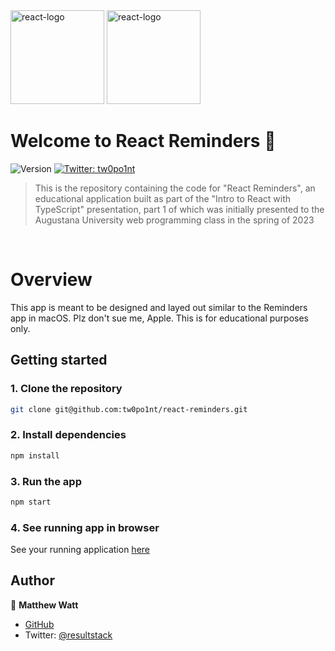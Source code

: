 <img src="https://upload.wikimedia.org/wikipedia/commons/thumb/a/a7/React-icon.svg/2300px-React-icon.svg.png" alt="react-logo" width="150"/>
<img src="https://upload.wikimedia.org/wikipedia/commons/thumb/4/4c/Typescript_logo_2020.svg/1200px-Typescript_logo_2020.svg.png" alt="react-logo" width="150"/>

<br />

# Welcome to React Reminders 👋
![Version](https://img.shields.io/badge/version-1.0.0-blue.svg?cacheSeconds=2592000)
[![Twitter: tw0po1nt](https://img.shields.io/twitter/follow/tw0po1nt.svg?style=social)](https://twitter.com/tw0po1nt)

> This is the repository containing the code for "React Reminders", an educational application built as part of the "Intro to React with TypeScript" presentation, part 1 of which was initially presented to the Augustana University web programming class in the spring of 2023

<br>

# Overview
This app is meant to be designed and layed out similar to the Reminders app in macOS. Plz don't sue me, Apple. This is for educational purposes only.
<br />
## Getting started

### 1. Clone the repository
```sh
git clone git@github.com:tw0po1nt/react-reminders.git
```

### 2. Install dependencies

```sh
npm install
```

### 3. Run the app

```sh
npm start
```

### 4. See running app in browser

See your running application [here](http://localhost:3000)

## Author

👤 **Matthew Watt**

* [GitHub](https://github.com/tw0po1nt)
* Twitter: [@resultstack](https://twitter.com/tw0po1nt)
